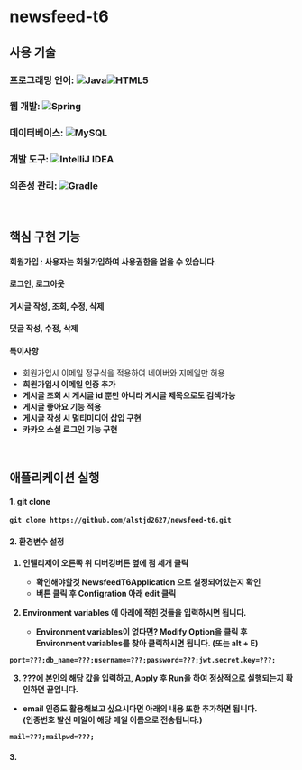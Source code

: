 # newsfeed-t6

## 사용 기술
### 프로그래밍 언어: 	![Java](https://img.shields.io/badge/java-%23ED8B00.svg?style=for-the-badge&logo=openjdk&logoColor=white)![HTML5](https://img.shields.io/badge/html5-%23E34F26.svg?style=for-the-badge&logo=html5&logoColor=white)
### 웹 개발:  ![Spring](https://img.shields.io/badge/spring-%236DB33F.svg?style=for-the-badge&logo=spring&logoColor=white)
### 데이터베이스: ![MySQL](https://img.shields.io/badge/mysql-%2300f.svg?style=for-the-badge&logo=mysql&logoColor=white)
### 개발 도구: ![IntelliJ IDEA](https://img.shields.io/badge/IntelliJIDEA-000000.svg?style=for-the-badge&logo=intellij-idea&logoColor=white)
### 의존성 관리: ![Gradle](https://img.shields.io/badge/Gradle-02303A.svg?style=for-the-badge&logo=Gradle&logoColor=white)
<br>

## 핵심 구현 기능
#### 회원가입 : 사용자는 회원가입하여 사용권한을 얻을 수 있습니다.
#### 로그인, 로그아웃 
#### 게시글 작성, 조회, 수정, 삭제    
#### 댓글 작성, 수정, 삭제
#### 
#### 특이사항 
<ul>
<li>회원가입시 이메일 정규식을 적용하여 네이버와 지메일만 허용</li>
<li><strong>회원가입시 이메일 인증 추가</strong</li>
<li>게시글 조회 시 게시글 id 뿐만 아니라 게시글 제목으로도 검색가능</li>
<li><strong>게시글 좋아요 기능 적용</strong></li>
<li><strong>게시글 작성 시 멀티미디어 삽입 구현</strong></li>
<li><strong>카카오 소셜 로그인 기능 구현</strong></li>



</ul>
<br>


## 애플리케이션 실행
#### 1. git clone
```
git clone https://github.com/alstjd2627/newsfeed-t6.git
```

#### 2. 환경변수 설정

1. 인텔리제이 오른쪽 위 디버깅버튼 옆에 점 세개 클릭
   - 확인해야할것  NewsfeedT6Application  으로 설정되어있는지 확인
   - 버튼 클릭 후 Configration 아래 edit 클릭
   

2. Environment variables 에 아래에 적힌 것들을 입력하시면 됩니다.
   - Environment variables이 없다면?  Modify Option을 클릭 후<br>
      Environment variables를 찾아 클릭하시면 됩니다. (또는 alt + E)
```
port=???;db_name=???;username=???;password=???;jwt.secret.key=???;
```
3.  ???에 본인의 해당 값을 입력하고, 
    Apply 후 Run을 하여 정상적으로 실행되는지 확인하면 끝입니다.
- email 인증도 활용해보고 싶으시다면
 아래의 내용 또한 추가하면 됩니다. <br>
  (인증번호 발신 메일이 해당 메일 이름으로 전송됩니다.)
```
mail=???;mailpwd=???;  
```

#### 3. 
   



